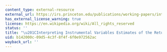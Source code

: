 ```yaml
---
content_type: external-resource
external_url: https://irs.princeton.edu/publications/working-papers/interpreting-instrumental-variables-estimates-returns-schooling
has_external_license_warning: true
license: https://en.wikipedia.org/wiki/All_rights_reserved
status: ''
title: "\u201CInterpreting Instrumental Variables Estimates of the Returns to Schooling.\u201D"
uid: b142000c-09d5-4c3f-8f4f-6f0e972562ac
wayback_url: ''
---
```

